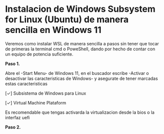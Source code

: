 # Instalacion de Windows Subsystem for Linux (Ubuntu) de manera sencilla en Windows 11
Veremos como instalar WSL de manera sencilla a pasos sin tener que tocar de primeras la terminal cmd o PoweShell, dando por hecho de contar con un equipo de potencia suficiente.
 
**Paso 1.**

Abre el -Start Menu- de Windows 11, en el buscador escribe -Activar o desactivar las caracteristicas de Windows- y asegurate de tener marcadas estas caracteristicas 

  [✓] Subsistema de Windows para Linux  

  [✓] Virtual Machine Plataform

Es recomendable que tengas activarda la virtualizacion desde la bios o la interfaz uefi
  

**Paso 2.**
